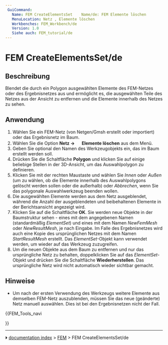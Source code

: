```yaml
---
 GuiCommand:
   Name: FEM CreateElementsSet    Name/de: FEM Elemente löschen
   MenuLocation: Netz , Elemente löschen
   Workbenches: FEM_Workbench/de
   Version: 1.0
   Siehe auch: FEM_tutorial/de
---
```


# FEM CreateElementsSet/de



## Beschreibung

Blendet die durch ein Polygon ausgewählten Elemente des FEM-Netzes oder des Ergebnisnetzes aus und ermöglicht es, die ausgewählten Teile des Netzes aus der Ansicht zu entfernen und die Elemente innerhalb des Netzes zu sehen.



## Anwendung

1.  Wählen Sie ein FEM-Netz (von Netgen/Gmsh erstellt oder importiert) oder das Ergebnisnetz im Baum.
2.  Wählen Sie die Option **Netz → <img src="images/FEM_CreateElementsSet.svg" width=16px> Elemente löschen** aus dem Menü.
3.  Geben Sie optional den Namen des Werkzeugobjekts ein, das im Baum erstellt werden soll.
4.  Drücken Sie die Schaltfläche **Polygon** und klicken Sie auf einige beliebige Stellen in der 3D-Ansicht, um das Auswahlpolygon zu definieren.
5.  Klicken Sie mit der rechten Maustaste und wählen Sie *Innen* oder *Außen* (um zu wählen, ob die Elemente innerhalb des Auswahlpolygons gelöscht werden sollen oder die außerhalb) oder *Abbrechen*, wenn Sie das polygonale Auswahlwerkzeug beenden wollen.
6.  Die ausgewählten Elemente werden aus dem Netz ausgeblendet, während die Anzahl der ausgeblendeten und beibehaltenen Elemente in der Berichtsansicht angezeigt wird.
7.  Klicken Sie auf die Schaltfläche **OK**. Sie werden neue Objekte in der Baumstruktur sehen - eines mit dem angegebenen Namen (standardmäßig *ElementSet*) und eines mit dem Namen *NewFemMesh* oder *NewResultMesh*, je nach Eingabe. Im Falle des Ergebnisnetzes wird auch eine Kopie des ursprünglichen Netzes mit dem Namen *StartResultMesh* erstellt. Das *ElementSet*-Objekt kann verwendet werden, um wieder auf das Werkzeug zuzugreifen.
8.  Um die neuen Objekte aus dem Baum zu entfernen und nur das ursprüngliche Netz zu behalten, doppelklicken Sie auf das *ElementSet*-Objekt und drücken Sie die Schaltfläche **Wiederherstellen**. Das ursprüngliche Netz wird nicht automatisch wieder sichtbar gemacht.



## Hinweise

-   Um nach der ersten Verwendung des Werkzeugs weitere Elemente aus demselben FEM-Netz auszublenden, müssen Sie das neue (geänderte) Netz manuell auswählen. Dies ist bei den Ergebnisnetzen nicht der Fall.





{{FEM_Tools_navi

}}



---
⏵ [documentation index](../README.md) > [FEM](Category_FEM.md) > FEM CreateElementsSet/de
